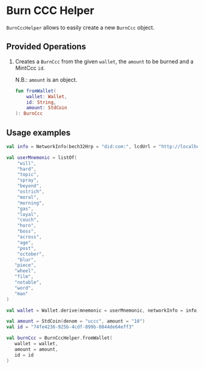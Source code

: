 # Burn CCC Helper

`BurnCccHelper` allows to easily create a new `BurnCcc` object.

## Provided Operations

1. Creates a `BurnCcc` from the given `wallet`, the `amount` to be burned and a MintCcc `id`.

   N.B.: `amount` is an object.

    ```kotlin
    fun fromWallet(
        wallet: Wallet,
        id: String,
        amount: StdCoin
    ): BurnCcc
    ```

## Usage examples
```kotlin
val info = NetworkInfo(bech32Hrp = "did:com:", lcdUrl = "http://localhost:1317")

val userMnemonic = listOf(
    "will",
    "hard",
    "topic",
    "spray",
    "beyond",
    "ostrich",
    "moral",
    "morning",
    "gas",
    "loyal",
    "couch",
    "horn",
    "boss",
    "across",
    "age",
    "post",
    "october",
    "blur",
   "piece",
   "wheel",
   "film",
   "notable",
   "word",
   "man"
)

val wallet = Wallet.derive(mnemonic = userMnemonic, networkInfo = info)

val amount = StdCoin(denom = "uccc", amount = "10")
val id = "74fe4236-925b-4cdf-899b-0844de64eff3"

val burnCcc = BurnCccHelper.fromWallet(
   wallet = wallet,
   amount = amount,
   id = id
)
```